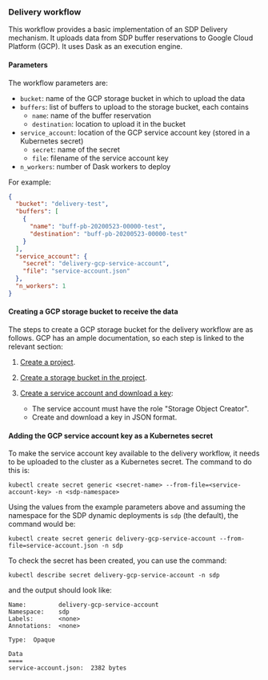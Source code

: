 ### Delivery workflow

This workflow provides a basic implementation of an SDP Delivery mechanism. It
uploads data from SDP buffer reservations to Google Cloud Platform (GCP). It
uses Dask as an execution engine.

#### Parameters

The workflow parameters are:

* `bucket`: name of the GCP storage bucket in which to upload the data
* `buffers`: list of buffers to upload to the storage bucket, each contains
    * `name`: name of the buffer reservation
    * `destination`: location to upload it in the bucket
* `service_account`: location of the GCP service account key (stored in a
  Kubernetes secret)
    * `secret`: name of the secret
    * `file`: filename of the service account key
* `n_workers`: number of Dask workers to deploy

For example:

```json
{
  "bucket": "delivery-test",
  "buffers": [
    {
      "name": "buff-pb-20200523-00000-test",
      "destination": "buff-pb-20200523-00000-test"
    }
  ],
  "service_account": {
    "secret": "delivery-gcp-service-account",
    "file": "service-account.json"
  },
  "n_workers": 1
}
```

#### Creating a GCP storage bucket to receive the data

The steps to create a GCP storage bucket for the delivery workflow are as
follows. GCP has an ample documentation, so each step is linked to the relevant
section:

1) [Create a project](https://cloud.google.com/resource-manager/docs/creating-managing-projects).
2) [Create a storage bucket in the project](https://cloud.google.com/storage/docs/creating-buckets).
3) [Create a service account and download a key](https://cloud.google.com/iam/docs/creating-managing-service-accounts):

    * The service account must have the role "Storage Object Creator".
    * Create and download a key in JSON format.

#### Adding the GCP service account key as a Kubernetes secret

To make the service account key available to the delivery workflow, it needs to
be uploaded to the cluster as a Kubernetes secret. The command to do this is:

```console
kubectl create secret generic <secret-name> --from-file=<service-account-key> -n <sdp-namespace>
```

Using the values from the example parameters above and assuming the namespace
for the SDP dynamic deployments is `sdp` (the default), the command would be:

```console
kubectl create secret generic delivery-gcp-service-account --from-file=service-account.json -n sdp
```

To check the secret has been created, you can use the command:

```console
kubectl describe secret delivery-gcp-service-account -n sdp
```

and the output should look like:

```console
Name:         delivery-gcp-service-account
Namespace:    sdp
Labels:       <none>
Annotations:  <none>

Type:  Opaque

Data
====
service-account.json:  2382 bytes
```
